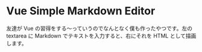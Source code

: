 # Vue Simple Markdown Editor

友達が Vue の習得をする〜っていうのでなんとなく僕も作ったやつです。左の textarea に Markdown でテキストを入力すると、右にそれを HTML として描画します。

